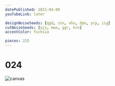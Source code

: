 ```yaml
---
datePublished: 2021-04-09
youTubeLink: later

designNoiseSeeds: [qgd, zsn, vhu, dpe, ycp, iig]
cutNoiseSeeds: [ajz, mwe, ggr, krn]
accentColor: fuchsia

pieces: 225
---
```


# 024

![canvas](https://res.cloudinary.com/abstract-puzzles/image/upload/w_2000/024_qgd-zsn-vhu-dpe-ycp-iig_ajz-mwe-ggr-krn?raw=true)
